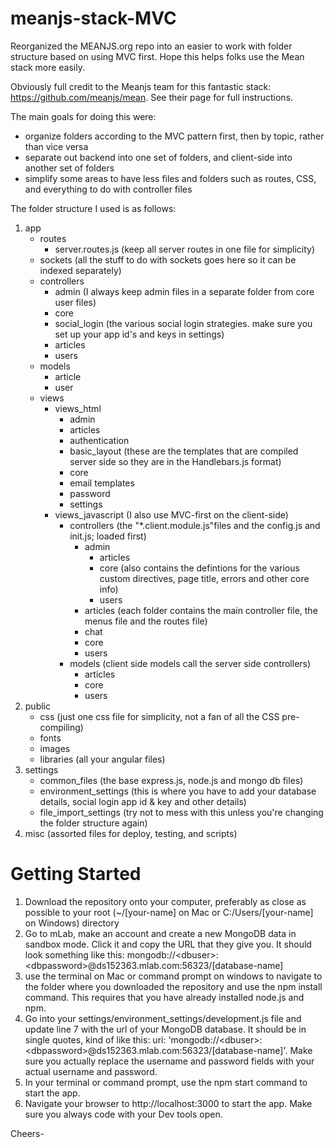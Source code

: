 # meanjs-stack-MVC
Reorganized the MEANJS.org repo into an easier to work with folder structure based on using MVC first. Hope this helps folks use the Mean stack more easily.

Obviously full credit to the Meanjs team for this fantastic stack: https://github.com/meanjs/mean. See their page for full instructions.

The main goals for doing this were:
- organize folders according to the MVC pattern first, then by topic, rather than vice versa
- separate out backend into one set of folders, and client-side into another set of folders
- simplify some areas to have less files and folders such as routes, CSS, and everything to do with controller files

The folder structure I used is as follows:

1. app
    - routes
      - server.routes.js (keep all server routes in one file for simplicity)
    - sockets (all the stuff to do with sockets goes here so it can be indexed separately)
    - controllers
      - admin (I always keep admin files in a separate folder from core user files)
      - core
      - social_login (the various social login strategies. make sure you set up your app id's and keys in settings)
      - articles
      - users
    - models
      - article
      - user
    - views
      - views_html
        - admin
        - articles
        - authentication
        - basic_layout (these are the templates that are compiled server side so they are in the Handlebars.js format)
        - core
        - email templates
        - password
        - settings
      - views_javascript (I also use MVC-first on the client-side)
        - controllers (the "*.client.module.js"files and the config.js and init.js; loaded first)
          - admin
            - articles
            - core (also contains the defintions for the various custom directives, page title, errors and other core info)
            - users
          - articles (each folder contains the main controller file, the menus file and the routes file)
          - chat
          - core
          - users
        - models (client side models call the server side controllers)
          - articles
          - core
          - users
2. public
    - css (just one css file for simplicity, not a fan of all the CSS pre-compiling)
    - fonts
    - images
    - libraries (all your angular files)
3. settings
    - common_files (the base express.js, node.js and mongo db files)
    - environment_settings (this is where you have to add your database details, social login app id & key and other details)
    - file_import_settings (try not to mess with this unless you're changing the folder structure again)
4. misc (assorted files for deploy, testing, and scripts)
  
  
# Getting Started
1. Download the repository onto your computer, preferably as close as possible to your root (~/[your-name] on Mac or C:/Users/[your-name] on Windows) directory
2. Go to mLab, make an account and create a new MongoDB data in sandbox mode. Click it and copy the URL that they give you. It should look something like this: mongodb://\<dbuser>:\<dbpassword>@ds152363.mlab.com:56323/[database-name]
3. use the terminal on Mac or command prompt on windows to navigate to the folder where you downloaded the repository and use the npm install command. This requires that you have already installed node.js and npm.
4. Go into your settings/environment_settings/development.js file and update line 7 with the url of your MongoDB database. It should be in single quotes, kind of like this: uri: 'mongodb://\<dbuser>:\<dbpassword>@ds152363.mlab.com:56323/[database-name]'. Make sure you actually replace the username and password fields with your actual username and password.
5. In your terminal or command prompt, use the npm start command to start the app.
6. Navigate your browser to http://localhost:3000 to start the app. Make sure you always code with your Dev tools open.

Cheers-
